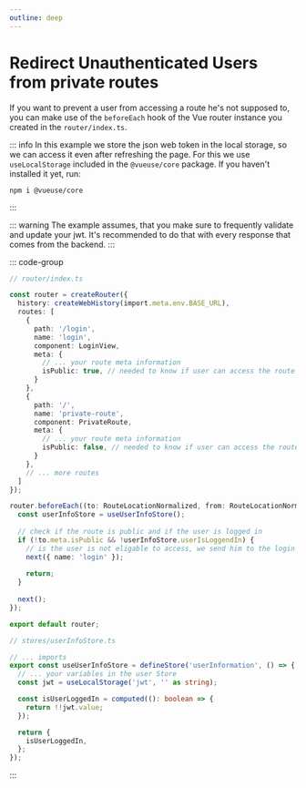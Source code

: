 ```yaml
---
outline: deep
---
```


# Redirect Unauthenticated Users from private routes

If you want to prevent a user from accessing a route he's not supposed to, you can make use of the 
`beforeEach` hook of the Vue router instance you created in the `router/index.ts`.

::: info
In this example we store the json web token in the local storage, so we can access it even after
refreshing the page. For this we use `useLocalStorage` included in the `@vueuse/core` package. If you
haven't installed it yet, run:
```console
npm i @vueuse/core
```
:::

::: warning
The example assumes, that you make sure to frequently validate and update your jwt. It's recommended to do that with
every response that comes from the backend.
:::

::: code-group
```typescript {26-38} [router/index.ts]
// router/index.ts

const router = createRouter({
  history: createWebHistory(import.meta.env.BASE_URL),
  routes: [
    {
      path: '/login',
      name: 'login',
      component: LoginView,
      meta: {
        // ... your route meta information
        isPublic: true, // needed to know if user can access the route if hes not logged in // [!code ++]
      }
    },
    {
      path: '/',
      name: 'private-route',
      component: PrivateRoute,
      meta: {
        // ... your route meta information
        isPublic: false, // needed to know if user can access the route if hes not logged in  // [!code ++]
      }
    },
    // ... more routes
  ]
});

router.beforeEach((to: RouteLocationNormalized, from: RouteLocationNormalized, next: NavigationGuardNext) => {
  const userInfoStore = useUserInfoStore();
  
  // check if the route is public and if the user is logged in
  if (!to.meta.isPublic && !userInfoStore.userIsLoggendIn) {
    // is the user is not eligable to access, we send him to the login page
    next({ name: 'login' });
    
    return;
  }
  
  next();
});

export default router;
```

```typescript
// stores/userInfoStore.ts

// ... imports
export const useUserInfoStore = defineStore('userInformation', () => {
  // ... your variables in the user Store
  const jwt = useLocalStorage('jwt', '' as string);

  const isUserLoggedIn = computed((): boolean => {
    return !!jwt.value;
  });

  return {
    isUserLoggedIn,
  };
});

```
:::